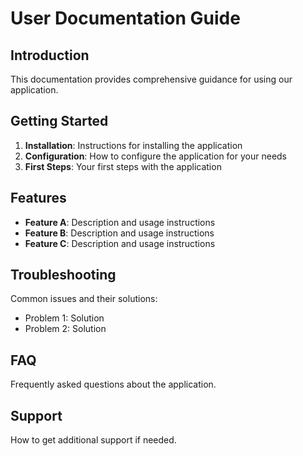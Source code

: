 # User Documentation Guide

## Introduction
This documentation provides comprehensive guidance for using our application.

## Getting Started
1. **Installation**: Instructions for installing the application
2. **Configuration**: How to configure the application for your needs
3. **First Steps**: Your first steps with the application

## Features
- **Feature A**: Description and usage instructions
- **Feature B**: Description and usage instructions
- **Feature C**: Description and usage instructions

## Troubleshooting
Common issues and their solutions:
- Problem 1: Solution
- Problem 2: Solution

## FAQ
Frequently asked questions about the application.

## Support
How to get additional support if needed.